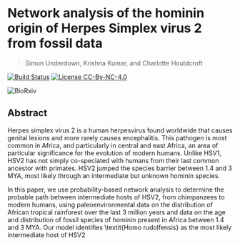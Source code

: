 # Network analysis of the hominin origin of Herpes Simplex virus 2 from fossil data
> Simon Underdown, Krishna Kumar, and Charlotte Houldcroft

[![Build Status](https://api.travis-ci.org/kks32-docs/2017-hsv2.svg)](https://travis-ci.org/kks32-docs/2017-hsv2)
[![License CC-By-NC-4.0](https://img.shields.io/badge/license-CC--By--NC--4.0-brightgreen.svg)](https://creativecommons.org/licenses/by-nc-nd/4.0/)

![BioRxiv](http://biorxiv.org/content/early/2017/02/02/105007)


## Abstract
Herpes simplex virus 2 is a human herpesvirus found worldwide that causes genital lesions and more rarely causes encephalitis. This pathogen is most common in Africa, and particularly in central and east Africa, an area of particular significance for the evolution of modern humans. Unlike HSV1, HSV2 has not simply co-speciated with humans from their last common ancestor with primates. HSV2 jumped the species barrier between 1.4 and 3 MYA, most likely through an intermediate but unknown hominin species. 

In this paper, we use probability-based network analysis to determine the probable path between intermediate hosts of HSV2, from chimpanzees to modern humans, using paleoenvironmental data on the distribution of African tropical rainforest over the last 3 million years and data on the age and distribution of fossil species of hominin present in Africa between 1.4 and 3 MYA. Our model identifies \textit{Homo rudolfensis} as the most likely intermediate host of HSV2
